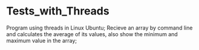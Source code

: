 # Tests_with_Threads
Program using threads in Linux Ubuntu;
Recieve an array by command line and calculates the average of its values, also show the minimum and maximum value in the array;

